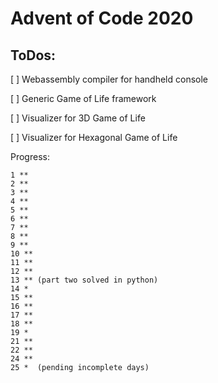 # Advent of Code 2020

## ToDos:

[ ] Webassembly compiler for handheld console

[ ] Generic Game of Life framework

[ ] Visualizer for 3D Game of Life

[ ] Visualizer for Hexagonal Game of Life

Progress:
```
1 **
2 **
3 **
4 **
5 **
6 **
7 **
8 **
9 **
10 **
11 **
12 **
13 ** (part two solved in python) 
14 *
15 **
16 ** 
17 **
18 **
19 *
21 **
22 **
24 **
25 *  (pending incomplete days)
```